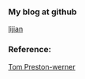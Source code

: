 ### My blog at github
[lijian](http://lingdian618.github.io/blog)

### Reference:
[Tom Preston-werner](http://tom.preston-werner.com)
